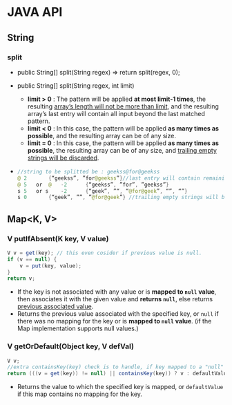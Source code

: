 # JAVA API

## String

### split

- public String[] split(String regex) =>  return split(regex, 0);

- public String[] split(String regex, int limit)

  - **limit > 0** : The pattern will be applied **at most limit-1 times**, the resulting <u>array’s length will not be more than limit</u>, and the resulting array’s last entry will contain all input beyond the last matched pattern.
  - **limit < 0** : In this case, the pattern will be applied **as many times as possible**, and the resulting array can be of any size.
  - **limit = 0** : In this case, the pattern will be applied **as many times as possible**, the resulting array can be of any size, and <u>trailing empty strings will be discarded</u>.

- ```java
  //string to be splitted be : geekss@for@geekss
  @	2		{“geekss”, ”for@geekss”}//last entry will contain remaining inputs
  @	5	or 	@	-2		{“geekss”, ”for”, ”geekss”}    
  s	5	or s	-2		{“geek”, ”“, “@for@geek”, “”, “”}
  s	0		{“geek”, ””, ”@for@geek”} //trailing empty strings will be discarded
  ```



## Map<K, V>

### V putIfAbsent(K key, V value)

```java
V v = get(key); // this even cosider if previous value is null.
if (v == null) {
	v = put(key, value);
}
return v;
```

- If the key is not associated with any value or is **mapped to `null` value**, then associates it with the given value and **returns `null`**, else returns <u>previous associated value</u>.
- Returns the previous value associated with the specified key, or `null` if there was no mapping for the key or is **mapped to `null` value**. (if the Map implementation supports null values.)

### V getOrDefault(Object key, V defVal)

```java
V v;
//extra containsKey(key) check is to handle, if key mapped to a "null" value then returns "null".
return (((v = get(key)) != null) || containsKey(key)) ? v : defaultValue;
```

- Returns the value to which the specified key is mapped, or `defaultValue` if this map contains no mapping for the key.



